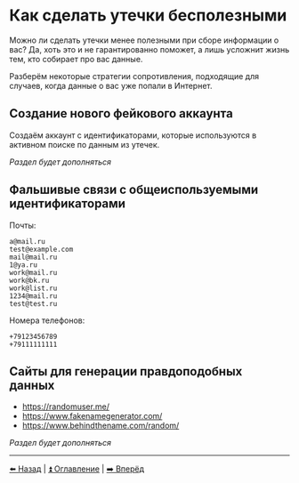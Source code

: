 # Как сделать утечки бесполезными

Можно ли сделать утечки менее полезными при сборе информации о вас?
Да, хоть это и не гарантированно поможет, а лишь усложнит жизнь тем, кто собирает про вас данные.

Разберём некоторые стратегии сопротивления, подходящие для случаев, когда данные о вас уже попали в Интернет.

## Создание нового фейкового аккаунта

Создаём аккаунт с идентификаторами, которые используются в активном поиске по данным из утечек.

*Раздел будет дополняться*

## Фальшивые связи с общеиспользуемыми идентификаторами

Почты:
```
a@mail.ru
test@example.com
mail@mail.ru
1@ya.ru
work@mail.ru
work@bk.ru
work@list.ru
1234@mail.ru
test@test.ru
```

Номера телефонов:
```
+79123456789
+79111111111
```

## Сайты для генерации правдоподобных данных

- https://randomuser.me/
- https://www.fakenamegenerator.com/
- https://www.behindthename.com/random/

*Раздел будет дополняться*

---

[⬅️ Назад](./canary-tokens.md) | [⏫ Оглавление](../README.md) | [➡️ Вперёд](./mobile-apps-privacy.md)
